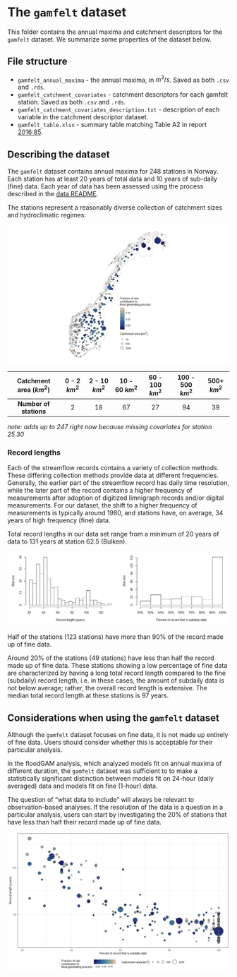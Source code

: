 
# The `gamfelt` dataset

This folder contains the annual maxima and catchment descriptors for the
`gamfelt` dataset. We summarize some properties of the dataset below.

## File structure

- `gamfelt_annual_maxima` - the annual maxima, in $m^3/s$. Saved as both
  `.csv` and `.rds`.
- `gamfelt_catchment_covariates` - catchment descriptors for each
  gamfelt station. Saved as both `.csv` and `.rds`.
- `gamfelt_catchment_covariates_description.txt` - description of each
  variable in the catchment descriptor dataset.
- `gamfelt_table.xlsx` - summary table matching Table A2 in report
  [2016:85](https://asp.bibliotekservice.no/nve/title.aspx?tkey=23147).

## Describing the dataset

The `gamfelt` dataset contains annual maxima for 248 stations in Norway.
Each station has at least 20 years of total data and 10 years of
sub-daily (fine) data. Each year of data has been assessed using the
process described in the [data README](/data/README.md).

The stations represent a reasonably diverse collection of catchment
sizes and hydroclimatic regimes:

![](README_files/figure-gfm/unnamed-chunk-1-1.png)<!-- -->

| Catchment area ($km^2$) | 0 - 2 $km^2$ | 2 - 10 $km^2$ | 10 - 60 $km^2$ | 60 - 100 $km^2$ | 100 - 500 $km^2$ | 500+ $km^2$ |
|:-----------------------:|:------------:|:-------------:|:--------------:|:---------------:|:----------------:|:-----------:|
| **Number of stations**  |      2       |      18       |       67       |       27        |        94        |     39      |

*note: adds up to 247 right now because missing covariates for station
25.30*

### Record lengths

Each of the streamflow records contains a variety of collection methods.
These differing collection methods provide data at different
frequencies. Generally, the earlier part of the streamflow record has
daily time resolution, while the later part of the record contains a
higher frequency of measurements after adoption of digitized limnigraph
records and/or digital measurements. For our dataset, the shift to a
higher frequency of measurements is typically around 1980, and stations
have, on average, 34 years of high frequency (fine) data.

Total record lengths in our data set range from a minimum of 20 years of
data to 131 years at station 62.5 (Bulken).

![](README_files/figure-gfm/unnamed-chunk-2-1.png)<!-- -->

Half of the stations (123 stations) have more than 90% of the record
made up of fine data.

Around 20% of the stations (49 stations) have less than half the record
made up of fine data. These stations showing a low percentage of fine
data are characterized by having a long total record length compared to
the fine (subdaily) record length, i.e. in these cases, the amount of
subdaily data is not below average; rather, the overall record length is
extensive. The median total record length at these stations is 97 years.

## Considerations when using the `gamfelt` dataset

Although the `gamfelt` dataset focuses on fine data, it is not made up
entirely of fine data. Users should consider whether this is acceptable
for their particular analysis.

In the floodGAM analysis, which analyzed models fit on annual maxima of
different duration, the `gamfelt` dataset was sufficient to to make a
statistically significant distinction between models fit on 24-hour
(daily averaged) data and models fit on fine (1-hour) data.

The question of “what data to include” will always be relevant to
observation-based analyses. If the resolution of the data is a question
in a particular analysis, users can start by investigating the 20% of
stations that have less than half their record made up of fine data.

![](README_files/figure-gfm/unnamed-chunk-3-1.png)<!-- -->
